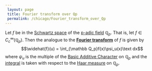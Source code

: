 ```yaml
---
 layout: page
 title: Fourier transform over Qp
 permalink: /chicago/Fourier_transform_over_Qp
---
```

Let $f$ be in the [Schwartz space](https://defsmath.github.io/DefsMath/Schwartz_space) of the [p-adic field](https://defsmath.github.io/DefsMath/p-adic_field) $\mathbb Q_p$. That is, let $f\in C_c^\infty(\mathbb Q_p)$. Then the analogue to the **[Fourier transform](https://defsmath.github.io/DefsMath/Fourier_transform)** of $f$ is given by $$\widehat{f}(u) = \int_{\mathbb Q_p}f(x)\psi_u(x)\text dx$$ where $\psi_u$ is the multiple of the [Basic Additive Character](https://defsmath.github.io/DefsMath/Basic_Additive_Character) on $\mathbb Q_p$ and the [integral](https://defsmath.github.io/DefsMath/Lebesgue_integral) is taken with respect to the [Haar measure](https://defsmath.github.io/DefsMath/Haar_measure_on_additive_Qp) on $\mathbb Q_p$. 

